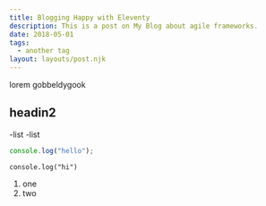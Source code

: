 ```yaml
---
title: Blogging Happy with Eleventy
description: This is a post on My Blog about agile frameworks.
date: 2018-05-01
tags:
  - another tag
layout: layouts/post.njk
---
```


lorem gobbeldygook

## headin2

-list
-list

```js
console.log("hello");
```

`console.log("hi")`

1. one
2. two
